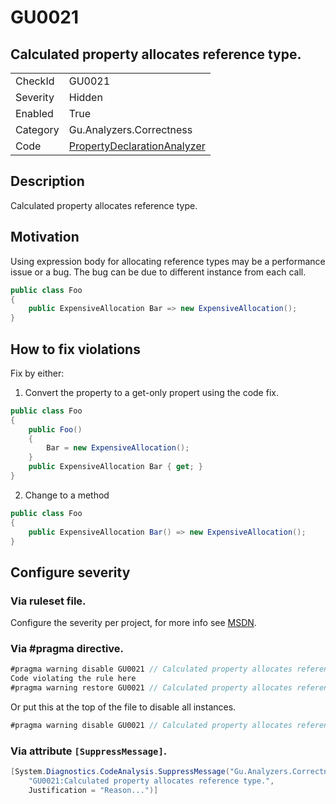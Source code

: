 # GU0021
## Calculated property allocates reference type.

<!-- start generated table -->
<table>
  <tr>
    <td>CheckId</td>
    <td>GU0021</td>
  </tr>
  <tr>
    <td>Severity</td>
    <td>Hidden</td>
  </tr>
  <tr>
    <td>Enabled</td>
    <td>True</td>
  </tr>
  <tr>
    <td>Category</td>
    <td>Gu.Analyzers.Correctness</td>
  </tr>
  <tr>
    <td>Code</td>
    <td><a href="https://github.com/DotNetAnalyzers/Gu.Analyzers/blob/master/Gu.Analyzers/Analyzers/PropertyDeclarationAnalyzer.cs">PropertyDeclarationAnalyzer</a></td>
  </tr>
</table>
<!-- end generated table -->

## Description

Calculated property allocates reference type.

## Motivation

Using expression body for allocating reference types may be a performance issue or a bug.
The bug can be due to different instance from each call.

```C#
public class Foo
{
    public ExpensiveAllocation Bar => new ExpensiveAllocation();
}
```

## How to fix violations

Fix by either:

1) Convert the property to a get-only propert using the code fix.

```C#
public class Foo
{
    public Foo()
	{
		Bar = new ExpensiveAllocation();
	}
    public ExpensiveAllocation Bar { get; }
}
```

2) Change to a method

```C#
public class Foo
{
    public ExpensiveAllocation Bar() => new ExpensiveAllocation();
}
```

<!-- start generated config severity -->
## Configure severity

### Via ruleset file.

Configure the severity per project, for more info see [MSDN](https://msdn.microsoft.com/en-us/library/dd264949.aspx).

### Via #pragma directive.
```C#
#pragma warning disable GU0021 // Calculated property allocates reference type.
Code violating the rule here
#pragma warning restore GU0021 // Calculated property allocates reference type.
```

Or put this at the top of the file to disable all instances.
```C#
#pragma warning disable GU0021 // Calculated property allocates reference type.
```

### Via attribute `[SuppressMessage]`.

```C#
[System.Diagnostics.CodeAnalysis.SuppressMessage("Gu.Analyzers.Correctness", 
    "GU0021:Calculated property allocates reference type.", 
    Justification = "Reason...")]
```
<!-- end generated config severity -->